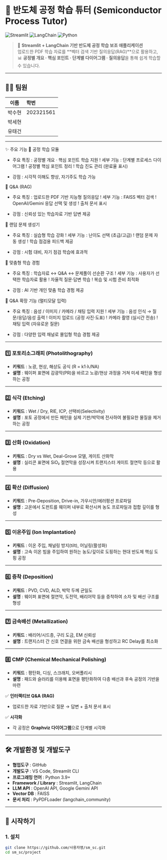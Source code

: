 # 🧪 반도체 공정 학습 튜터 (Semiconductor Process Tutor)

![Streamlit](https://img.shields.io/badge/Framework-Streamlit-FF4B4B?logo=streamlit&logoColor=white)
![LangChain](https://img.shields.io/badge/LLM-LangChain-blue?logo=chainlink&logoColor=white)
![Python](https://img.shields.io/badge/Python-3.9%2B-yellow?logo=python&logoColor=white)

> 📘 **Streamlit + LangChain 기반 반도체 공정 학습 보조 애플리케이션**  
> 업로드한 PDF 학습 자료를 **벡터 검색 기반 질의응답(RAG)**으로 활용하고,  
> 📊 **공정별 개요 · 핵심 포인트 · 단계별 다이어그램 · 질의응답**을 통해 쉽게 학습할 수 있습니다.

---

## 👨‍💻 팀원

| 이름 |  학번 |
|:----:|:----------|
| 박수현 | 202321561 |
| 박세현 |  |
| 유태건 |  |


---

✨ 주요 기능
📘 공정 학습 모듈
+ 주요 특징 : 공정별 개요 · 핵심 포인트 학습 지원
! 세부 기능 : 단계별 프로세스 다이어그램
!              공정별 핵심 포인트 정리
!              학습 진도 관리 (완료율 표시)
- 강점      : 시각적 이해도 향상, 자기주도 학습 가능

🔎 Q&A (RAG)
+ 주요 특징 : 업로드한 PDF 기반 지능형 질의응답
! 세부 기능 : FAISS 벡터 검색
!              OpenAI/Gemini 응답 선택 및 생성
!              출처 문서 표시
- 강점      : 신뢰성 있는 학습자료 기반 답변 제공

🎲 랜덤 문제 생성기
+ 주요 특징 : 실습형 학습 강화
! 세부 기능 : 난이도 선택 (초급/고급)
!              랜덤 문제 자동 생성
!              학습 점검용 피드백 제공
- 강점      : 시험 대비, 자기 점검 학습에 효과적

🎯 맞춤형 학습 경험
+ 주요 특징 : 학습자료 ↔ Q&A ↔ 문제풀이 선순환 구조
! 세부 기능 : 사용자가 선택한 학습자료 활용
!              자율적 질문·답변 학습
!              복습 및 시험 준비 최적화
- 강점      : AI 기반 개인 맞춤 학습 경험 제공

🎤 Q&A 확장 기능 (멀티모달 입력)
+ 주요 특징 : 음성 / 이미지 / 카메라 / 채팅 입력 지원
! 세부 기능 : 음성 인식 → 질문/응답/음성 출력
!              이미지 업로드 (공정 사진·도표)
!              카메라 촬영 (실시간 전송)
!              채팅 입력 (자유로운 질문)
- 강점      : 다양한 입력 채널로 몰입형 학습 경험 제공

---

### 1️⃣ 포토리소그래피 (Photolithography)
- **키워드** : 노광, 현상, 해상도 공식 (R = k1·λ/NA)  
- **설명** : 웨이퍼 표면에 감광막(PR)을 바르고 노광/현상 과정을 거쳐 미세 패턴을 형성하는 공정  

---

### 2️⃣ 식각 (Etching)
- **키워드** : Wet / Dry, RIE, ICP, 선택비(Selectivity)  
- **설명** : 포토 공정에서 만든 패턴을 실제 기판/박막에 전사하여 불필요한 물질을 제거하는 공정  

---

### 3️⃣ 산화 (Oxidation)
- **키워드** : Dry vs Wet, Deal-Grove 모델, 게이트 산화막  
- **설명** : 실리콘 표면에 SiO₂ 절연막을 성장시켜 트랜지스터 게이트 절연막 등으로 활용  

---

### 4️⃣ 확산 (Diffusion)
- **키워드** : Pre-Deposition, Drive-in, 가우시안/에러펑션 프로파일  
- **설명** : 고온에서 도펀트를 웨이퍼 내부로 확산시켜 농도 프로파일과 접합 깊이를 형성  

---

### 5️⃣ 이온주입 (Ion Implantation)
- **키워드** : 이온 주입, 채널링 방지(tilt), 어닐링(활성화)  
- **설명** : 고속 이온 빔을 주입하여 원하는 농도/깊이로 도핑하는 현대 반도체 핵심 도핑 공정  

---

### 6️⃣ 증착 (Deposition)
- **키워드** : PVD, CVD, ALD, 박막 두께 균일도  
- **설명** : 웨이퍼 표면에 절연막, 도전막, 배리어막 등을 증착하여 소자 및 배선 구조를 형성  

---

### 7️⃣ 금속배선 (Metallization)
- **키워드** : 배리어/시드층, 구리 도금, EM 신뢰성  
- **설명** : 트랜지스터 간 신호 연결을 위한 금속 배선을 형성하고 RC Delay를 최소화  

---

### 8️⃣ CMP (Chemical Mechanical Polishing)
- **키워드** : 평탄화, 디싱, 스크래치, 오버폴리시  
- **설명** : 패드와 슬러리를 이용해 표면을 평탄화하여 다층 배선과 후속 공정의 기반을 마련  

✅ **인터랙티브 Q&A (RAG)**  
- 업로드한 자료 기반으로 질문 → 답변 + 출처 문서 표시  

✅ **시각화**  
- 각 공정은 **Graphviz 다이어그램**으로 단계별 시각화  

---
## 🛠 개발환경 및 개발도구

- **협업도구** : GitHub  
- **개발도구** : VS Code, Streamlit CLI  
- **프로그래밍 언어** : Python 3.9+  
- **Framework / Library** : Streamlit, LangChain  
- **LLM API** : OpenAI API, Google Gemini API  
- **Vector DB** : FAISS  
- **문서 처리** : PyPDFLoader (langchain_community)  

---

## 🚀 시작하기

### 1. 설치
```bash
git clone https://github.com/사용자명/sm_sc.git
cd sm_sc/project
